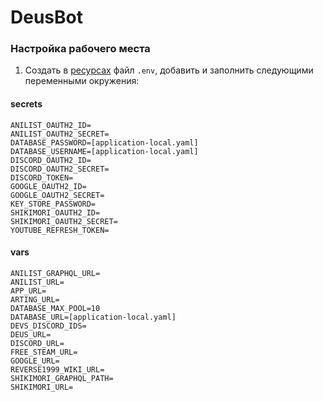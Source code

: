 # DeusBot

### Настройка рабочего места

1. Создать в [ресурсах](./src/main/resources) файл `.env`, добавить и заполнить следующими переменными окружения:

#### secrets

```dotenv
ANILIST_OAUTH2_ID=
ANILIST_OAUTH2_SECRET=
DATABASE_PASSWORD=[application-local.yaml]
DATABASE_USERNAME=[application-local.yaml]
DISCORD_OAUTH2_ID=
DISCORD_OAUTH2_SECRET=
DISCORD_TOKEN=
GOOGLE_OAUTH2_ID=
GOOGLE_OAUTH2_SECRET=
KEY_STORE_PASSWORD=
SHIKIMORI_OAUTH2_ID=
SHIKIMORI_OAUTH2_SECRET=
YOUTUBE_REFRESH_TOKEN=
```

#### vars

```dotenv
ANILIST_GRAPHQL_URL=
ANILIST_URL=
APP_URL=
ARTING_URL=
DATABASE_MAX_POOL=10
DATABASE_URL=[application-local.yaml]
DEVS_DISCORD_IDS=
DEUS_URL=
DISCORD_URL=
FREE_STEAM_URL=
GOOGLE_URL=
REVERSE1999_WIKI_URL=
SHIKIMORI_GRAPHQL_PATH=
SHIKIMORI_URL=
```
